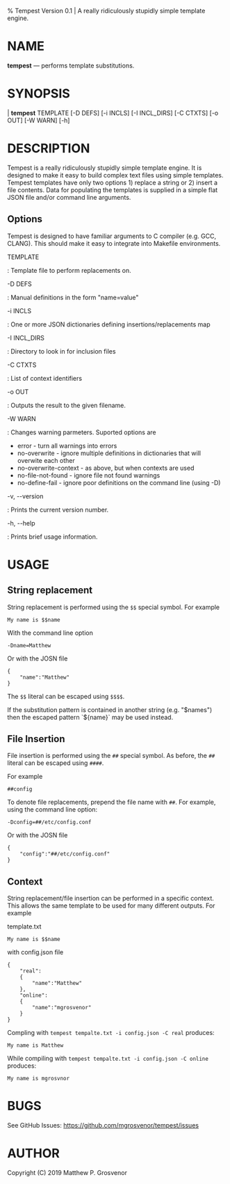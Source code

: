 % Tempest Version 0.1 | A really ridiculously stupidly simple template engine.

NAME
====

**tempest** — performs template substitutions.  

SYNOPSIS
========

| **tempest** TEMPLATE [-D DEFS]  [-i INCLS] [-I INCL_DIRS] [-C CTXTS] [-o OUT] [-W WARN] [-h]

DESCRIPTION
===========

Tempest is a really ridiculously stupidly simple template engine.
It is designed to make it easy to build complex text files using simple templates.
Tempest templates have only two options 1) replace a string or 2) insert a file contents.
Data for populating the templates is supplied in a simple flat JSON file and/or command line arguments.

Options
-------
Tempest is designed to have familiar arguments to C compiler (e.g. GCC, CLANG).
This should make it easy to integrate into Makefile environments.

TEMPLATE

:    Template file to perform replacements on.

-D DEFS

:   Manual definitions in the form "name=value"

-i INCLS      

:    One or more JSON dictionaries defining insertions/replacements map

-I INCL_DIRS  

:    Directory to look in for inclusion files

-C CTXTS

:   List of context identifiers

-o OUT

:   Outputs the result to the given filename.

-W WARN

:   Changes warning parmeters. Suported options are
* error - turn all warnings into errors
* no-overwrite - ignore multiple definitions in dictionaries that will overwite each other 
* no-overwrite-context - as above, but when contexts are used 
* no-file-not-found - ignore file not found warnings 
* no-define-fail - ignore poor definitions on the command line (using -D)

-v, --version

:   Prints the current version number.

-h, --help

:   Prints brief usage information.


USAGE
=========
## String replacement
String replacement is performed using the `$$` special symbol. For example
```
My name is $$name
```
With the command line option
```
-Dname=Matthew
```
Or with the JOSN file
```
{
    "name":"Matthew"
}
```

The `$$` literal can be escaped using `$$$$`.

If the substitution pattern is contained in another string (e.g. "$names") then the escaped pattern `${name}` may be used instead. 

## File Insertion
File insertion is performed using the `##` special symbol. As before, the `##` literal can be escaped using `####`.

For example
```
##config
```
To denote file replacements, prepend the file name with `##`. For example, using the command line option:
```
-Dconfig=##/etc/config.conf
```
Or with the JOSN file
```
{
    "config":"##/etc/config.conf"
}
```

## Context 
String replacement/file insertion can be performed in a specific context. This allows the same template to be used for many different outputs. For example 

template.txt 
```
My name is $$name
```

with config.json file
```
{
    "real":
    {
        "name":"Matthew"
    },
    "online":
    {
        "name":"mgrosvenor"
    }
}
```

Compling with `tempest tempalte.txt -i config.json -C real` produces:
```
My name is Matthew
```

While compiling with `tempest tempalte.txt -i config.json -C online` produces:
```
My name is mgrosvnor
```

BUGS
====

See GitHub Issues: <https://github.com/mgrosvenor/tempest/issues>

AUTHOR
======
Copyright (C) 2019 Matthew P. Grosvenor
